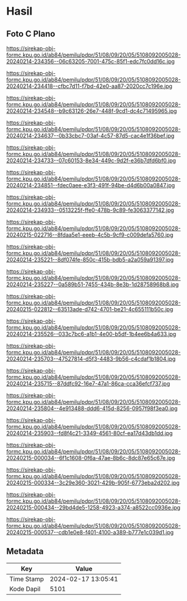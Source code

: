 # Hasil

## Foto C Plano

https://sirekap-obj-formc.kpu.go.id/ab84/pemilu/pdpr/51/08/09/20/05/5108092005028-20240214-234356--06c63205-7001-475c-85f1-edc7fc0dd16c.jpg

https://sirekap-obj-formc.kpu.go.id/ab84/pemilu/pdpr/51/08/09/20/05/5108092005028-20240214-234418--cfbc7d11-f7bd-42e0-aa87-2020cc7c196e.jpg

https://sirekap-obj-formc.kpu.go.id/ab84/pemilu/pdpr/51/08/09/20/05/5108092005028-20240214-234548--b9c63126-26e7-448f-9cd1-dc4c71495965.jpg

https://sirekap-obj-formc.kpu.go.id/ab84/pemilu/pdpr/51/08/09/20/05/5108092005028-20240214-234637--0b33cbc7-03af-4c57-87d5-cac4e1f36bef.jpg

https://sirekap-obj-formc.kpu.go.id/ab84/pemilu/pdpr/51/08/09/20/05/5108092005028-20240214-234733--07c60153-8e34-449c-9d2f-e36b7dfd6bf0.jpg

https://sirekap-obj-formc.kpu.go.id/ab84/pemilu/pdpr/51/08/09/20/05/5108092005028-20240214-234851--fdec0aee-e3f3-491f-94be-d4d6b00a0847.jpg

https://sirekap-obj-formc.kpu.go.id/ab84/pemilu/pdpr/51/08/09/20/05/5108092005028-20240214-234933--0513225f-ffe0-478b-9c89-fe3063377142.jpg

https://sirekap-obj-formc.kpu.go.id/ab84/pemilu/pdpr/51/08/09/20/05/5108092005028-20240215-022716--8fdaa5e1-eeeb-4c5b-9cf9-c009defa5760.jpg

https://sirekap-obj-formc.kpu.go.id/ab84/pemilu/pdpr/51/08/09/20/05/5108092005028-20240214-235221--8df074fe-850c-415b-bdb5-a2a059a91397.jpg

https://sirekap-obj-formc.kpu.go.id/ab84/pemilu/pdpr/51/08/09/20/05/5108092005028-20240214-235227--0a589b51-7455-434b-8e3b-1d28758968b8.jpg

https://sirekap-obj-formc.kpu.go.id/ab84/pemilu/pdpr/51/08/09/20/05/5108092005028-20240215-022812--63513ade-d742-4701-be21-4c655111b50c.jpg

https://sirekap-obj-formc.kpu.go.id/ab84/pemilu/pdpr/51/08/09/20/05/5108092005028-20240214-235526--033c7bc6-a1b1-4e00-b5df-1b4ee6b4a633.jpg

https://sirekap-obj-formc.kpu.go.id/ab84/pemilu/pdpr/51/08/09/20/05/5108092005028-20240214-235703--47527814-d5f3-4483-9b56-c4cdaf1b1804.jpg

https://sirekap-obj-formc.kpu.go.id/ab84/pemilu/pdpr/51/08/09/20/05/5108092005028-20240214-235715--87ddfc92-16e7-47a1-86ca-cca36efcf737.jpg

https://sirekap-obj-formc.kpu.go.id/ab84/pemilu/pdpr/51/08/09/20/05/5108092005028-20240214-235804--4e913488-ddd6-415d-8256-0957f98f3ea0.jpg

https://sirekap-obj-formc.kpu.go.id/ab84/pemilu/pdpr/51/08/09/20/05/5108092005028-20240214-235903--fd8f4c21-3349-4561-80cf-ea17d43db1dd.jpg

https://sirekap-obj-formc.kpu.go.id/ab84/pemilu/pdpr/51/08/09/20/05/5108092005028-20240215-000034--6f1c1608-0f6a-47ae-8b6c-8dc87e65c67e.jpg

https://sirekap-obj-formc.kpu.go.id/ab84/pemilu/pdpr/51/08/09/20/05/5108092005028-20240215-000334--3c29e360-3021-429b-905f-6773eba2d202.jpg

https://sirekap-obj-formc.kpu.go.id/ab84/pemilu/pdpr/51/08/09/20/05/5108092005028-20240215-000434--29bd4de5-1258-4923-a374-a8522cc0936e.jpg

https://sirekap-obj-formc.kpu.go.id/ab84/pemilu/pdpr/51/08/09/20/05/5108092005028-20240215-000537--cdb1e0e8-f401-4100-a389-b777e1c039d1.jpg


## Metadata

| Key        | Value               |
| ---------- | ------------------- |
| Time Stamp | 2024-02-17 13:05:41 |
| Kode Dapil | 5101                |



